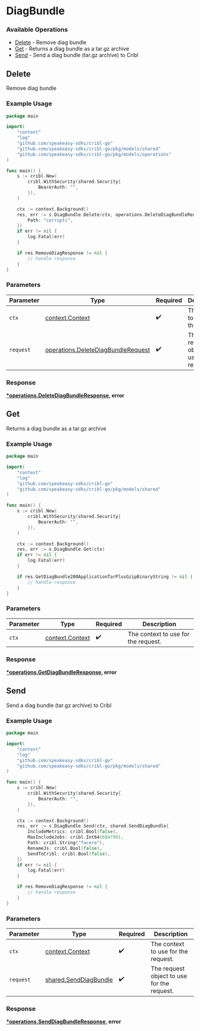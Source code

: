 # DiagBundle

### Available Operations

* [Delete](#delete) - Remove diag bundle
* [Get](#get) - Returns a diag bundle as a tar.gz archive
* [Send](#send) - Send a diag bundle (tar.gz archive) to Cribl

## Delete

Remove diag bundle

### Example Usage

```go
package main

import(
	"context"
	"log"
	"github.com/speakeasy-sdks/cribl-go"
	"github.com/speakeasy-sdks/cribl-go/pkg/models/shared"
	"github.com/speakeasy-sdks/cribl-go/pkg/models/operations"
)

func main() {
    s := cribl.New(
        cribl.WithSecurity(shared.Security{
            BearerAuth: "",
        }),
    )

    ctx := context.Background()
    res, err := s.DiagBundle.Delete(ctx, operations.DeleteDiagBundleRequest{
        Path: "corrupti",
    })
    if err != nil {
        log.Fatal(err)
    }

    if res.RemoveDiagResponse != nil {
        // handle response
    }
}
```

### Parameters

| Parameter                                                                                | Type                                                                                     | Required                                                                                 | Description                                                                              |
| ---------------------------------------------------------------------------------------- | ---------------------------------------------------------------------------------------- | ---------------------------------------------------------------------------------------- | ---------------------------------------------------------------------------------------- |
| `ctx`                                                                                    | [context.Context](https://pkg.go.dev/context#Context)                                    | :heavy_check_mark:                                                                       | The context to use for the request.                                                      |
| `request`                                                                                | [operations.DeleteDiagBundleRequest](../../models/operations/deletediagbundlerequest.md) | :heavy_check_mark:                                                                       | The request object to use for the request.                                               |


### Response

**[*operations.DeleteDiagBundleResponse](../../models/operations/deletediagbundleresponse.md), error**


## Get

Returns a diag bundle as a tar.gz archive

### Example Usage

```go
package main

import(
	"context"
	"log"
	"github.com/speakeasy-sdks/cribl-go"
	"github.com/speakeasy-sdks/cribl-go/pkg/models/shared"
)

func main() {
    s := cribl.New(
        cribl.WithSecurity(shared.Security{
            BearerAuth: "",
        }),
    )

    ctx := context.Background()
    res, err := s.DiagBundle.Get(ctx)
    if err != nil {
        log.Fatal(err)
    }

    if res.GetDiagBundle200ApplicationTarPlusGzipBinaryString != nil {
        // handle response
    }
}
```

### Parameters

| Parameter                                             | Type                                                  | Required                                              | Description                                           |
| ----------------------------------------------------- | ----------------------------------------------------- | ----------------------------------------------------- | ----------------------------------------------------- |
| `ctx`                                                 | [context.Context](https://pkg.go.dev/context#Context) | :heavy_check_mark:                                    | The context to use for the request.                   |


### Response

**[*operations.GetDiagBundleResponse](../../models/operations/getdiagbundleresponse.md), error**


## Send

Send a diag bundle (tar.gz archive) to Cribl

### Example Usage

```go
package main

import(
	"context"
	"log"
	"github.com/speakeasy-sdks/cribl-go"
	"github.com/speakeasy-sdks/cribl-go/pkg/models/shared"
)

func main() {
    s := cribl.New(
        cribl.WithSecurity(shared.Security{
            BearerAuth: "",
        }),
    )

    ctx := context.Background()
    res, err := s.DiagBundle.Send(ctx, shared.SendDiagBundle{
        IncludeMetrics: cribl.Bool(false),
        MaxIncludeJobs: cribl.Int64(684799),
        Path: cribl.String("facere"),
        RenameJs: cribl.Bool(false),
        SendToCribl: cribl.Bool(false),
    })
    if err != nil {
        log.Fatal(err)
    }

    if res.RemoveDiagResponse != nil {
        // handle response
    }
}
```

### Parameters

| Parameter                                                      | Type                                                           | Required                                                       | Description                                                    |
| -------------------------------------------------------------- | -------------------------------------------------------------- | -------------------------------------------------------------- | -------------------------------------------------------------- |
| `ctx`                                                          | [context.Context](https://pkg.go.dev/context#Context)          | :heavy_check_mark:                                             | The context to use for the request.                            |
| `request`                                                      | [shared.SendDiagBundle](../../models/shared/senddiagbundle.md) | :heavy_check_mark:                                             | The request object to use for the request.                     |


### Response

**[*operations.SendDiagBundleResponse](../../models/operations/senddiagbundleresponse.md), error**

